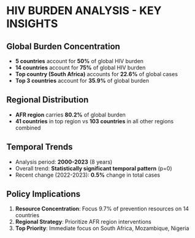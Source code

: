 # HIV BURDEN ANALYSIS - KEY INSIGHTS

## Global Burden Concentration
- **5 countries** account for **50%** of global HIV burden
- **14 countries** account for **75%** of global HIV burden
- **Top country (South Africa)** accounts for **22.6%** of global cases
- **Top 3 countries** account for **35.9%** of global burden

## Regional Distribution
- **AFR region** carries **80.2%** of global burden
- **41 countries** in top region vs **103 countries** in all other regions combined

## Temporal Trends
- Analysis period: **2000-2023** (8 years)
- Overall trend: **Statistically significant temporal pattern** (p=0)
- Recent change (2022-2023): **0.5%** change in total cases

## Policy Implications
1. **Resource Concentration**: Focus 9.7% of prevention resources on 14 countries
2. **Regional Strategy**: Prioritize AFR region interventions
3. **Top Priority**: Immediate focus on South Africa, Mozambique, Nigeria


